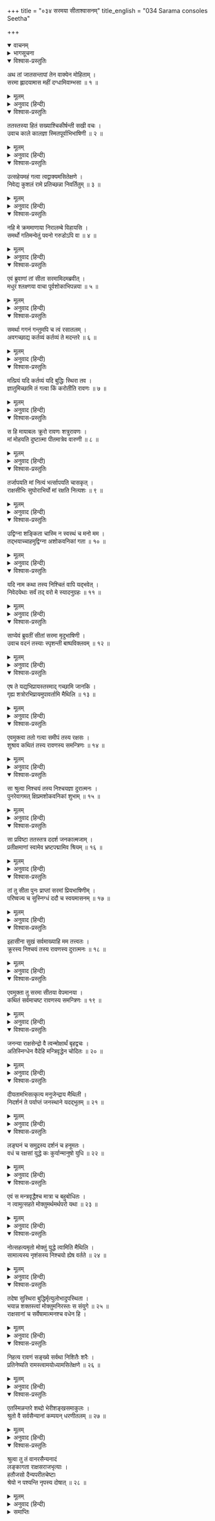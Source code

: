 +++
title = "०३४ सरमया सीताश्वासनम्"
title_english = "034 Sarama consoles Seetha"

+++
<details open><summary>वाचनम्</summary>
<div caption="श्रीराम-हरिसीताराममूर्ति-घनपाठिभ्यां वचनम्" class="audioEmbed" src="https://archive.org/download/Ramayana-recitation-Sriram-harisItArAmamUrti-Ghanapaati-v2/Kanda_6/Kanda_6_YK-034-Sarama_consoles_Seetha_0.mp3"></div>
</details>

<details><summary>भागसूचना</summary>

34. सीताके अनुरोधसे सरमाका उन्हें मन्त्रियोंसहित रावणका निश्चित विचार बताना
</details>

<details open><summary>विश्वास-प्रस्तुतिः</summary>

अथ तां जातसन्तापां तेन वाक्येन मोहिताम् ।  
सरमा ह्लादयामास महीं दग्धामिवाम्भसा ॥ १ ॥
</details>

<details><summary>मूलम्</summary>

अथ तां जातसन्तापां तेन वाक्येन मोहिताम् ।  
सरमा ह्लादयामास महीं दग्धामिवाम्भसा ॥ १ ॥
</details>

<details><summary>अनुवाद (हिन्दी)</summary>

रावणके पूर्वोक्त वचनसे मोहित एवं संतप्त हुई सीताको सरमाने अपनी वाणीद्वारा उसी प्रकार आह्लाद प्रदान किया, जैसे ग्रीष्म-ऋतुके तापसे दग्ध हुई पृथ्वीको वर्षा-कालकी मेघमाला अपने जलसे आह्लादित कर देती है ॥
</details>

<details open><summary>विश्वास-प्रस्तुतिः</summary>

ततस्तस्या हितं सख्याश्चिकीर्षन्ती सखी वचः ।  
उवाच काले कालज्ञा स्मितपूर्वाभिभाषिणी ॥ २ ॥
</details>

<details><summary>मूलम्</summary>

ततस्तस्या हितं सख्याश्चिकीर्षन्ती सखी वचः ।  
उवाच काले कालज्ञा स्मितपूर्वाभिभाषिणी ॥ २ ॥
</details>

<details><summary>अनुवाद (हिन्दी)</summary>

तदनन्तर समयको पहचानने और मुसकराकर बात करनेवाली सखी सरमा अपनी प्रिय सखी सीताका हित करनेकी इच्छा रखकर यह समयोचित वचन बोली—
</details>

<details open><summary>विश्वास-प्रस्तुतिः</summary>

उत्सहेयमहं गत्वा त्वद्वाक्यमसितेक्षणे ।  
निवेद्य कुशलं रामे प्रतिच्छन्ना निवर्तितुम् ॥ ३ ॥
</details>

<details><summary>मूलम्</summary>

उत्सहेयमहं गत्वा त्वद्वाक्यमसितेक्षणे ।  
निवेद्य कुशलं रामे प्रतिच्छन्ना निवर्तितुम् ॥ ३ ॥
</details>

<details><summary>अनुवाद (हिन्दी)</summary>

‘कजरारे नेत्रोंवाली सखी! मुझमें यह साहस और उत्साह है कि मैं श्रीरामके पास जाकर तुम्हारा संदेश और कुशल-समाचार निवेदन कर दूँ और फिर छिपी हुई वहाँसे लौट आऊँ ॥ ३ ॥
</details>

<details open><summary>विश्वास-प्रस्तुतिः</summary>

नहि मे क्रममाणाया निरालम्बे विहायसि ।  
समर्थो गतिमन्वेतुं पवनो गरुडोऽपि वा ॥ ४ ॥
</details>

<details><summary>मूलम्</summary>

नहि मे क्रममाणाया निरालम्बे विहायसि ।  
समर्थो गतिमन्वेतुं पवनो गरुडोऽपि वा ॥ ४ ॥
</details>

<details><summary>अनुवाद (हिन्दी)</summary>

‘निराधार आकाशमें तीव्र वेगसे जाती हुई मेरी गतिका अनुसरण करनेमें वायु अथवा गरुड़ भी समर्थ नहीं हैं’ ॥
</details>

<details open><summary>विश्वास-प्रस्तुतिः</summary>

एवं ब्रुवाणां तां सीता सरमामिदमब्रवीत् ।  
मधुरं श्लक्ष्णया वाचा पूर्वशोकाभिपन्नया ॥ ५ ॥
</details>

<details><summary>मूलम्</summary>

एवं ब्रुवाणां तां सीता सरमामिदमब्रवीत् ।  
मधुरं श्लक्ष्णया वाचा पूर्वशोकाभिपन्नया ॥ ५ ॥
</details>

<details><summary>अनुवाद (हिन्दी)</summary>

ऐसी बात कहती हुई सरमासे सीताने उस स्नेहभरी मधुर वाणीद्वारा जो पहले शोकसे व्याप्त थी, इस प्रकार कहा— ॥ ५ ॥
</details>

<details open><summary>विश्वास-प्रस्तुतिः</summary>

समर्था गगनं गन्तुमपि च त्वं रसातलम् ।  
अवगच्छाद्य कर्तव्यं कर्तव्यं ते मदन्तरे ॥ ६ ॥
</details>

<details><summary>मूलम्</summary>

समर्था गगनं गन्तुमपि च त्वं रसातलम् ।  
अवगच्छाद्य कर्तव्यं कर्तव्यं ते मदन्तरे ॥ ६ ॥
</details>

<details><summary>अनुवाद (हिन्दी)</summary>

‘सरमे! तुम आकाश और पाताल सभी जगह जानेमें समर्थ हो । मेरे लिये जो कर्तव्य तुम्हें करना है, उसे अब बता रही हूँ, सुनो और समझो ॥ ६ ॥
</details>

<details open><summary>विश्वास-प्रस्तुतिः</summary>

मत्प्रियं यदि कर्तव्यं यदि बुद्धिः स्थिरा तव ।  
ज्ञातुमिच्छामि तं गत्वा किं करोतीति रावणः ॥ ७ ॥
</details>

<details><summary>मूलम्</summary>

मत्प्रियं यदि कर्तव्यं यदि बुद्धिः स्थिरा तव ।  
ज्ञातुमिच्छामि तं गत्वा किं करोतीति रावणः ॥ ७ ॥
</details>

<details><summary>अनुवाद (हिन्दी)</summary>

‘यदि तुम्हें मेरा प्रिय कार्य करना है और यदि इस विषयमें तुम्हारी बुद्धि स्थिर है तो मैं यह जानना चाहती हूँ कि रावण यहाँसे जाकर क्या कर रहा है? ॥ ७ ॥
</details>

<details open><summary>विश्वास-प्रस्तुतिः</summary>

स हि मायाबलः क्रूरो रावणः शत्रुरावणः ।  
मां मोहयति दुष्टात्मा पीतमात्रेव वारुणी ॥ ८ ॥
</details>

<details><summary>मूलम्</summary>

स हि मायाबलः क्रूरो रावणः शत्रुरावणः ।  
मां मोहयति दुष्टात्मा पीतमात्रेव वारुणी ॥ ८ ॥
</details>

<details><summary>अनुवाद (हिन्दी)</summary>

‘शत्रुओंको रुलानेवाला रावण मायाबलसे सम्पन्न है । वह दुष्टात्मा मुझे उसी प्रकार मोहित कर रहा है, जैसे वारुणी अधिक मात्रामें पी लेनेपर वह पीनेवालेको मोहित (अचेत) कर देती है ॥ ८ ॥
</details>

<details open><summary>विश्वास-प्रस्तुतिः</summary>

तर्जापयति मां नित्यं भर्त्सापयति चासकृत् ।  
राक्षसीभिः सुघोराभिर्यो मां रक्षति नित्यशः ॥ ९ ॥
</details>

<details><summary>मूलम्</summary>

तर्जापयति मां नित्यं भर्त्सापयति चासकृत् ।  
राक्षसीभिः सुघोराभिर्यो मां रक्षति नित्यशः ॥ ९ ॥
</details>

<details><summary>अनुवाद (हिन्दी)</summary>

‘वह राक्षस अत्यन्त भयानक राक्षसियोंद्वारा प्रतिदिन मुझे डाँट बताता है, धमकाता है और सदा मेरी रखवाली करता है ॥ ९ ॥
</details>

<details open><summary>विश्वास-प्रस्तुतिः</summary>

उद्विग्ना शङ्किता चास्मि न स्वस्थं च मनो मम ।  
तद्भयाच्चाहमुद्विग्ना अशोकवनिकां गता ॥ १० ॥
</details>

<details><summary>मूलम्</summary>

उद्विग्ना शङ्किता चास्मि न स्वस्थं च मनो मम ।  
तद्भयाच्चाहमुद्विग्ना अशोकवनिकां गता ॥ १० ॥
</details>

<details><summary>अनुवाद (हिन्दी)</summary>

‘मैं सदा उससे उद्विग्न और शङ्कित रहती हूँ । मेरा चित्त स्वस्थ नहीं हो पाता । मैं उसीके भयसे व्याकुल होकर अशोकवाटिकामें चली आयी थी ॥ १० ॥
</details>

<details open><summary>विश्वास-प्रस्तुतिः</summary>

यदि नाम कथा तस्य निश्चितं वापि यद्भवेत् ।  
निवेदयेथाः सर्वं तद् वरो मे स्यादनुग्रहः ॥ ११ ॥
</details>

<details><summary>मूलम्</summary>

यदि नाम कथा तस्य निश्चितं वापि यद्भवेत् ।  
निवेदयेथाः सर्वं तद् वरो मे स्यादनुग्रहः ॥ ११ ॥
</details>

<details><summary>अनुवाद (हिन्दी)</summary>

‘यदि मन्त्रियोंके साथ उसकी बातचीत चल रही है तो वहाँ जो कुछ निश्चय हो अथवा रावणका जो निश्चित विचार हो, वह सब मुझे बताती रहो । यह मुझपर तुम्हारी बहुत बड़ी कृपा होगी’ ॥ ११ ॥
</details>

<details open><summary>विश्वास-प्रस्तुतिः</summary>

साप्येवं ब्रुवतीं सीतां सरमा मृदुभाषिणी ।  
उवाच वदनं तस्याः स्पृशन्ती बाष्पविक्लवम् ॥ १२ ॥
</details>

<details><summary>मूलम्</summary>

साप्येवं ब्रुवतीं सीतां सरमा मृदुभाषिणी ।  
उवाच वदनं तस्याः स्पृशन्ती बाष्पविक्लवम् ॥ १२ ॥
</details>

<details><summary>अनुवाद (हिन्दी)</summary>

ऐसी बातें कहती हुई सीतासे मधुरभाषिणी सरमाने उनके आँसुओंसे भीगे हुए मुखमण्डलको हाथसे पोंछते हुए इस प्रकार कहा— ॥ १२ ॥
</details>

<details open><summary>विश्वास-प्रस्तुतिः</summary>

एष ते यद्यभिप्रायस्तस्माद् गच्छामि जानकि ।  
गृह्य शत्रोरभिप्रायमुपावर्तामि मैथिलि ॥ १३ ॥
</details>

<details><summary>मूलम्</summary>

एष ते यद्यभिप्रायस्तस्माद् गच्छामि जानकि ।  
गृह्य शत्रोरभिप्रायमुपावर्तामि मैथिलि ॥ १३ ॥
</details>

<details><summary>अनुवाद (हिन्दी)</summary>

‘मिथिलेशकुमारी जनकनन्दिनि! यदि तुम्हारी यही इच्छा है तो मैं जाती हूँ और शत्रुके अभिप्रायको जानकर अभी लौटती हूँ’ ॥ १३ ॥
</details>

<details open><summary>विश्वास-प्रस्तुतिः</summary>

एवमुक्त्वा ततो गत्वा समीपं तस्य रक्षसः ।  
शुश्राव कथितं तस्य रावणस्य समन्त्रिणः ॥ १४ ॥
</details>

<details><summary>मूलम्</summary>

एवमुक्त्वा ततो गत्वा समीपं तस्य रक्षसः ।  
शुश्राव कथितं तस्य रावणस्य समन्त्रिणः ॥ १४ ॥
</details>

<details><summary>अनुवाद (हिन्दी)</summary>

ऐसा कहकर सरमाने उस राक्षसके समीप जाकर मन्त्रियोंसहित रावणकी कही हुई सारी बातें सुनीं ॥ १४ ॥
</details>

<details open><summary>विश्वास-प्रस्तुतिः</summary>

सा श्रुत्वा निश्चयं तस्य निश्चयज्ञा दुरात्मनः ।  
पुनरेवागमत् क्षिप्रमशोकवनिकां शुभाम् ॥ १५ ॥
</details>

<details><summary>मूलम्</summary>

सा श्रुत्वा निश्चयं तस्य निश्चयज्ञा दुरात्मनः ।  
पुनरेवागमत् क्षिप्रमशोकवनिकां शुभाम् ॥ १५ ॥
</details>

<details><summary>अनुवाद (हिन्दी)</summary>

उस दुरात्माके निश्चयको सुनकर उसने अच्छी तरह समझ लिया और फिर वह शीघ्र ही सुन्दर अशोकवाटिकामें लौट आयी ॥ १५ ॥
</details>

<details open><summary>विश्वास-प्रस्तुतिः</summary>

सा प्रविष्टा ततस्तत्र ददर्श जनकात्मजाम् ।  
प्रतीक्षमाणां स्वामेव भ्रष्टपद्मामिव श्रियम् ॥ १६ ॥
</details>

<details><summary>मूलम्</summary>

सा प्रविष्टा ततस्तत्र ददर्श जनकात्मजाम् ।  
प्रतीक्षमाणां स्वामेव भ्रष्टपद्मामिव श्रियम् ॥ १६ ॥
</details>

<details><summary>अनुवाद (हिन्दी)</summary>

वहाँ प्रवेश करके उसने अपनी ही प्रतीक्षामें बैठी हुई जनककिशोरीको देखा, जो उस लक्ष्मीके समान जान पड़ती थीं, जिसके हाथका कमल कहीं गिर गया हो ॥
</details>

<details open><summary>विश्वास-प्रस्तुतिः</summary>

तां तु सीता पुनः प्राप्तां सरमां प्रियभाषिणीम् ।  
परिष्वज्य च सुस्निग्धं ददौ च स्वयमासनम् ॥ १७ ॥
</details>

<details><summary>मूलम्</summary>

तां तु सीता पुनः प्राप्तां सरमां प्रियभाषिणीम् ।  
परिष्वज्य च सुस्निग्धं ददौ च स्वयमासनम् ॥ १७ ॥
</details>

<details><summary>अनुवाद (हिन्दी)</summary>

फिर लौटकर आयी हुई प्रियभाषिणी सरमाको बड़े स्नेहसे गले लगाकर सीताने स्वयं उसे बैठनेके लिये आसन दिया और कहा— ॥ १७ ॥
</details>

<details open><summary>विश्वास-प्रस्तुतिः</summary>

इहासीना सुखं सर्वमाख्याहि मम तत्त्वतः ।  
क्रूरस्य निश्चयं तस्य रावणस्य दुरात्मनः ॥ १८ ॥
</details>

<details><summary>मूलम्</summary>

इहासीना सुखं सर्वमाख्याहि मम तत्त्वतः ।  
क्रूरस्य निश्चयं तस्य रावणस्य दुरात्मनः ॥ १८ ॥
</details>

<details><summary>अनुवाद (हिन्दी)</summary>

‘सखी! यहाँ सुखसे बैठकर सारी बातें ठीक-ठीक बताओ । उस क्रूर एवं दुरात्मा रावणने क्या निश्चय किया’ ॥
</details>

<details open><summary>विश्वास-प्रस्तुतिः</summary>

एवमुक्ता तु सरमा सीतया वेपमानया ।  
कथितं सर्वमाचष्ट रावणस्य समन्त्रिणः ॥ १९ ॥
</details>

<details><summary>मूलम्</summary>

एवमुक्ता तु सरमा सीतया वेपमानया ।  
कथितं सर्वमाचष्ट रावणस्य समन्त्रिणः ॥ १९ ॥
</details>

<details><summary>अनुवाद (हिन्दी)</summary>

काँपती हुई सीताके इस प्रकार पूछनेपर सरमाने मन्त्रियोंसहित रावणकी कही हुई सारी बातें बतायीं—
</details>

<details open><summary>विश्वास-प्रस्तुतिः</summary>

जनन्या राक्षसेन्द्रो वै त्वन्मोक्षार्थं बृहद्वचः ।  
अतिस्निग्धेन वैदेहि मन्त्रिवृद्धेन चोदितः ॥ २० ॥
</details>

<details><summary>मूलम्</summary>

जनन्या राक्षसेन्द्रो वै त्वन्मोक्षार्थं बृहद्वचः ।  
अतिस्निग्धेन वैदेहि मन्त्रिवृद्धेन चोदितः ॥ २० ॥
</details>

<details><summary>अनुवाद (हिन्दी)</summary>

‘विदेहनन्दिनि! राक्षसराज रावणकी माताने तथा रावणके प्रति अत्यन्त स्नेह रखनेवाले एक बूढ़े मन्त्रीने भी बड़ी-बड़ी बातें कहकर तुम्हें छोड़ देनेके लिये रावणको प्रेरित किया ॥ २० ॥
</details>

<details open><summary>विश्वास-प्रस्तुतिः</summary>

दीयतामभिसत्कृत्य मनुजेन्द्राय मैथिली ।  
निदर्शनं ते पर्याप्तं जनस्थाने यदद्भुतम् ॥ २१ ॥
</details>

<details><summary>मूलम्</summary>

दीयतामभिसत्कृत्य मनुजेन्द्राय मैथिली ।  
निदर्शनं ते पर्याप्तं जनस्थाने यदद्भुतम् ॥ २१ ॥
</details>

<details><summary>अनुवाद (हिन्दी)</summary>

‘राक्षसराज! तुम महाराज श्रीरामको सत्कारपूर्वक उनकी पत्नी सीता लौटा दो । जनस्थानमें जो अद्भुत घटना घटित हुई थी, वही श्रीरामके पराक्रमको समझनेके लिये पर्याप्त प्रमाण एवं उदाहरण है ॥ २१ ॥
</details>

<details open><summary>विश्वास-प्रस्तुतिः</summary>

लङ्घनं च समुद्रस्य दर्शनं च हनूमतः ।  
वधं च रक्षसां युद्धे कः कुर्यान्मानुषो युधि ॥ २२ ॥
</details>

<details><summary>मूलम्</summary>

लङ्घनं च समुद्रस्य दर्शनं च हनूमतः ।  
वधं च रक्षसां युद्धे कः कुर्यान्मानुषो युधि ॥ २२ ॥
</details>

<details><summary>अनुवाद (हिन्दी)</summary>

‘(उनके सेवकोंमें भी अद्भुत शक्ति है) हनुमान् ने जो समुद्रको लाँघा, सीतासे भेंट की और युद्धमें बहुत-से राक्षसोंका वध किया—यह सब कार्य दूसरा कौन मनुष्य कर सकता है?’ ॥ २२ ॥
</details>

<details open><summary>विश्वास-प्रस्तुतिः</summary>

एवं स मन्त्रवृद्धैश्च मात्रा च बहुबोधितः ।  
न त्वामुत्सहते मोक्तुमर्थमर्थपरो यथा ॥ २३ ॥
</details>

<details><summary>मूलम्</summary>

एवं स मन्त्रवृद्धैश्च मात्रा च बहुबोधितः ।  
न त्वामुत्सहते मोक्तुमर्थमर्थपरो यथा ॥ २३ ॥
</details>

<details><summary>अनुवाद (हिन्दी)</summary>

‘इस प्रकार बूढ़े मन्त्रियों तथा माताके बहुत समझानेपर भी वह तुम्हें उसी तरह छोड़नेकी इच्छा नहीं करता है, जैसे धनका लोभी धनको त्यागना नहीं चाहता है ॥ २३ ॥
</details>

<details open><summary>विश्वास-प्रस्तुतिः</summary>

नोत्सहत्यमृतो मोक्तुं युद्धे त्वामिति मैथिलि ।  
सामात्यस्य नृशंसस्य निश्चयो ह्येष वर्तते ॥ २४ ॥
</details>

<details><summary>मूलम्</summary>

नोत्सहत्यमृतो मोक्तुं युद्धे त्वामिति मैथिलि ।  
सामात्यस्य नृशंसस्य निश्चयो ह्येष वर्तते ॥ २४ ॥
</details>

<details><summary>अनुवाद (हिन्दी)</summary>

‘मिथिलेशकुमारी! वह युद्धमें मरे बिना तुम्हें छोड़नेका साहस नहीं कर सकता । मन्त्रियोंसहित उस नृशंस निशाचरका यही निश्चय है ॥ २४ ॥
</details>

<details open><summary>विश्वास-प्रस्तुतिः</summary>

तदेषा सुस्थिरा बुद्धिर्मृत्युलोभादुपस्थिता ।  
भयान्न शक्तस्त्वां मोक्तुमनिरस्तः स संयुगे ॥ २५ ॥  
राक्षसानां च सर्वेषामात्मनश्च वधेन हि ।
</details>

<details><summary>मूलम्</summary>

तदेषा सुस्थिरा बुद्धिर्मृत्युलोभादुपस्थिता ।  
भयान्न शक्तस्त्वां मोक्तुमनिरस्तः स संयुगे ॥ २५ ॥  
राक्षसानां च सर्वेषामात्मनश्च वधेन हि ।
</details>

<details><summary>अनुवाद (हिन्दी)</summary>

‘रावणके सिरपर काल नाच रहा है । इसलिये उसके मनमें मृत्युके प्रति लोभ पैदा हो गया है । यही कारण है कि तुम्हें न लौटानेके निश्चयपर उसकी बुद्धि सुस्थिर हो गयी है । वह जबतक युद्धमें राक्षसोंके संहार और अपने वधके द्वारा (नष्ट) नहीं हो जायगा; केवल भय दिखानेसे तुम्हें नहीं छोड़ सकता ॥ २५ १/२ ॥
</details>

<details open><summary>विश्वास-प्रस्तुतिः</summary>

निहत्य रावणं सङ्ख्ये सर्वथा निशितैः शरैः ।  
प्रतिनेष्यति रामस्त्वामयोध्यामसितेक्षणे ॥ २६ ॥
</details>

<details><summary>मूलम्</summary>

निहत्य रावणं सङ्ख्ये सर्वथा निशितैः शरैः ।  
प्रतिनेष्यति रामस्त्वामयोध्यामसितेक्षणे ॥ २६ ॥
</details>

<details><summary>अनुवाद (हिन्दी)</summary>

‘कजरारे नेत्रोंवाली सीते! इसका परिणाम यही होगा कि भगवान् श्रीराम अपने सर्वथा तीखे बाणोंसे युद्धस्थलमें रावणका वध करके तुम्हें अयोध्याको ले जायँगे’ ॥ २६ ॥
</details>

<details open><summary>विश्वास-प्रस्तुतिः</summary>

एतस्मिन्नन्तरे शब्दो भेरीशङ्खसमाकुलः ।  
श्रुतो वै सर्वसैन्यानां कम्पयन् धरणीतलम् ॥ २७ ॥
</details>

<details><summary>मूलम्</summary>

एतस्मिन्नन्तरे शब्दो भेरीशङ्खसमाकुलः ।  
श्रुतो वै सर्वसैन्यानां कम्पयन् धरणीतलम् ॥ २७ ॥
</details>

<details><summary>अनुवाद (हिन्दी)</summary>

इसी समय भेरीनाद और शङ्खध्वनिसे मिला हुआ समस्त सैनिकोंका महान् कोलाहल सुनायी दिया, जो भूकम्प पैदा कर रहा था ॥ २७ ॥
</details>

<details open><summary>विश्वास-प्रस्तुतिः</summary>

श्रुत्वा तु तं वानरसैन्यनादं  
लङ्कागता राक्षसराजभृत्याः ।  
हतौजसो दैन्यपरीतचेष्टाः  
श्रेयो न पश्यन्ति नृपस्य दोषात् ॥ २८ ॥
</details>

<details><summary>मूलम्</summary>

श्रुत्वा तु तं वानरसैन्यनादं  
लङ्कागता राक्षसराजभृत्याः ।  
हतौजसो दैन्यपरीतचेष्टाः  
श्रेयो न पश्यन्ति नृपस्य दोषात् ॥ २८ ॥
</details>

<details><summary>अनुवाद (हिन्दी)</summary>

वानरसैनिकोंके उस भीषण सिंहनादको सुनकर लङ्कामें रहनेवाले राक्षसराज रावणके सेवक हतोत्साह हो गये । उनकी सारी चेष्टा दीनतासे व्याप्त हो गयी । रावणके दोषसे उन्हें भी कोई कल्याणका उपाय नहीं दिखायी देता था ॥
</details>

<details><summary>समाप्तिः</summary>

इत्यार्षे श्रीमद्रामायणे वाल्मीकीये आदिकाव्ये युद्धकाण्डे चतुस्त्रिंशः सर्गः ॥ ३४ ॥  
इस प्रकार श्रीवाल्मीकिनिर्मित आर्षरामायण आदिकाव्यके युद्धकाण्डमें चौंतीसवाँ सर्ग पूरा हुआ ॥ ३४ ॥
</details>

